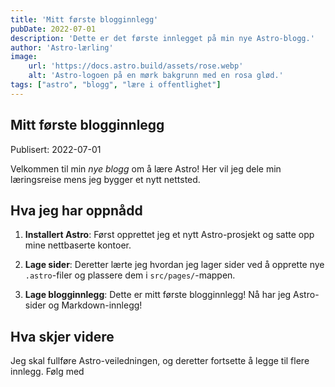 ```yaml
---
title: 'Mitt første blogginnlegg'
pubDate: 2022-07-01
description: 'Dette er det første innlegget på min nye Astro-blogg.'
author: 'Astro-lærling'
image:
    url: 'https://docs.astro.build/assets/rose.webp'
    alt: 'Astro-logoen på en mørk bakgrunn med en rosa glød.'
tags: ["astro", "blogg", "lære i offentlighet"]
---
```

## Mitt første blogginnlegg

Publisert: 2022-07-01

Velkommen til min _nye blogg_ om å lære Astro! Her vil jeg dele min læringsreise mens jeg bygger et nytt nettsted.

## Hva jeg har oppnådd

1. **Installert Astro**: Først opprettet jeg et nytt Astro-prosjekt og satte opp mine nettbaserte kontoer.

2. **Lage sider**: Deretter lærte jeg hvordan jeg lager sider ved å opprette nye `.astro`-filer og plassere dem i `src/pages/`-mappen.

3. **Lage blogginnlegg**: Dette er mitt første blogginnlegg! Nå har jeg Astro-sider og Markdown-innlegg!

## Hva skjer videre

Jeg skal fullføre Astro-veiledningen, og deretter fortsette å legge til flere innlegg. Følg med
